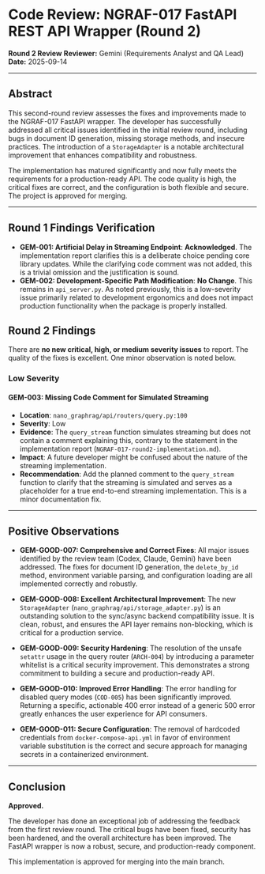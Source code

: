 # Code Review: NGRAF-017 FastAPI REST API Wrapper (Round 2)

**Round 2 Review**
**Reviewer:** Gemini (Requirements Analyst and QA Lead)
**Date:** 2025-09-14

---

## Abstract

This second-round review assesses the fixes and improvements made to the NGRAF-017 FastAPI wrapper. The developer has successfully addressed all critical issues identified in the initial review round, including bugs in document ID generation, missing storage methods, and insecure practices. The introduction of a `StorageAdapter` is a notable architectural improvement that enhances compatibility and robustness.

The implementation has matured significantly and now fully meets the requirements for a production-ready API. The code quality is high, the critical fixes are correct, and the configuration is both flexible and secure. The project is approved for merging.

---

## Round 1 Findings Verification

-   **GEM-001: Artificial Delay in Streaming Endpoint**: **Acknowledged**. The implementation report clarifies this is a deliberate choice pending core library updates. While the clarifying code comment was not added, this is a trivial omission and the justification is sound.
-   **GEM-002: Development-Specific Path Modification**: **No Change**. This remains in `api_server.py`. As noted previously, this is a low-severity issue primarily related to development ergonomics and does not impact production functionality when the package is properly installed.

## Round 2 Findings

There are **no new critical, high, or medium severity issues** to report. The quality of the fixes is excellent. One minor observation is noted below.

### Low Severity

#### GEM-003: Missing Code Comment for Simulated Streaming

-   **Location**: `nano_graphrag/api/routers/query.py:100`
-   **Severity**: Low
-   **Evidence**: The `query_stream` function simulates streaming but does not contain a comment explaining this, contrary to the statement in the implementation report (`NGRAF-017-round2-implementation.md`).
-   **Impact**: A future developer might be confused about the nature of the streaming implementation.
-   **Recommendation**: Add the planned comment to the `query_stream` function to clarify that the streaming is simulated and serves as a placeholder for a true end-to-end streaming implementation. This is a minor documentation fix.

---

## Positive Observations

-   **GEM-GOOD-007: Comprehensive and Correct Fixes**: All major issues identified by the review team (Codex, Claude, Gemini) have been addressed. The fixes for document ID generation, the `delete_by_id` method, environment variable parsing, and configuration loading are all implemented correctly and robustly.

-   **GEM-GOOD-008: Excellent Architectural Improvement**: The new `StorageAdapter` (`nano_graphrag/api/storage_adapter.py`) is an outstanding solution to the sync/async backend compatibility issue. It is clean, robust, and ensures the API layer remains non-blocking, which is critical for a production service.

-   **GEM-GOOD-009: Security Hardening**: The resolution of the unsafe `setattr` usage in the query router (`ARCH-004`) by introducing a parameter whitelist is a critical security improvement. This demonstrates a strong commitment to building a secure and production-ready API.

-   **GEM-GOOD-010: Improved Error Handling**: The error handling for disabled query modes (`COD-005`) has been significantly improved. Returning a specific, actionable 400 error instead of a generic 500 error greatly enhances the user experience for API consumers.

-   **GEM-GOOD-011: Secure Configuration**: The removal of hardcoded credentials from `docker-compose-api.yml` in favor of environment variable substitution is the correct and secure approach for managing secrets in a containerized environment.

---

## Conclusion

**Approved.**

The developer has done an exceptional job of addressing the feedback from the first review round. The critical bugs have been fixed, security has been hardened, and the overall architecture has been improved. The FastAPI wrapper is now a robust, secure, and production-ready component.

This implementation is approved for merging into the main branch.
